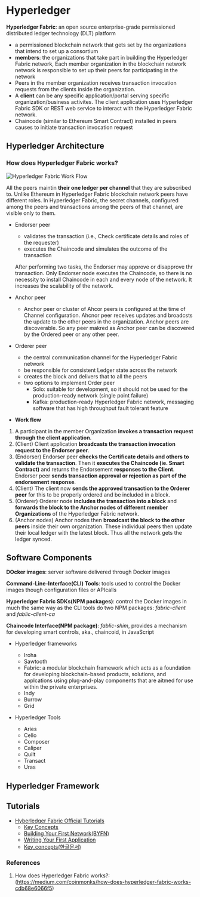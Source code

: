 # Hyperledger

**Hyperledger Fabric**: an open source enterprise-grade permissioned distributed ledger technology (DLT) platform
  * a permissioned blockchain network that gets set by the organizations that intend to set up a consortium
  * **members**: the organizations that take part in building the Hyperledger Fabric network, Each member organization in the blockchain network network is responsible to set up their peers for participating in the network 
  * Peers in the member organization receives transaction invocation requests from the clients inside the organization. 
  * A **client** can be any specific application/portal serving specific organization/business activites. The client application uses Hyperledger Fabric SDK or REST web service to interact with the Hyperledger Fabric network. 
  * Chaincode (similar to Ethereum Smart Contract) installed in peers causes to initiate transaction invocation request
    
## Hyperledger Architecture 

### How does Hyperledger Fabric works?

![Hyperledger Fabric Work Flow](https://miro.medium.com/max/1229/1*KU3B3nvtI_8lsUmP6Dh_4Q.png)

All the peers maintin **their  one ledger per channel** that they are subscribed to. Unlike Ethereum in Hyperledger Fabric blockchain network peers have different roles. In Hyperledger Fabric, the secret channels, configured among the peers and transactions among the peers of that channel, are visible only to them.  

* Endorser peer
  * validates the transaction (i.e., Check certificate details and roles of the requester)
  * executes the Chaincode and simulates the outcome of the transaction
  
  After performing two tasks, the Endorser may approve or disapprove thr transaction. 
  Only Endorser node executes the Chaincode, so there is no necessity to install Chaincode in each and every
  node of the network. It increases the scalability of the network. 

* Anchor peer
  * Anchor peer or cluster of Ahcor peers is configured at the time of Channel configuration. Ahcnor peer receives updates and broadcsts the update to the other peers in the organization. Anchor peers are discoverable. So any peer makred as Anchor peer can be discovered by the Ordered peer or any other peer. 

* Orderer peer 
  * the central communication channel for the Hyperledger Fabric network
  * be responsible for consistent Ledger state across the network
  * creates the block and delivers that to all the peers
  * two options to implement Order peer
    * Solo: suitable for development, so it should not be used for the production-ready network (single point failure)
    * Kafka: production-ready Hyperledger Fabric network, messaging software that has high throughput fault tolerant feature 
    
* **Work flow**

1. A participant in the member Organization **invokes a transaction request through the client application**.
2. (Client) Client application **broadcasts the transaction invocation request to the Endorser peer**.
3. (Endorser) Endorser peer **checks the Certificate details and others to validate the transaction**. Then it **executes the Chaincode (ie. Smart Contract)** and returns the Endorsement **responses to the Client**. Endorser peer **sends transaction approval or rejection as part of the endorsement response**.
4. (Client) The client now **sends the approved transaction to the Orderer peer** for this to be properly ordered and be included in a block.
5. (Orderer) Orderer node **includes the transaction into a block** and **forwards the block to the Anchor nodes of different member Organizations** of the Hyperledger Fabric network.
6. (Anchor nodes) Anchor nodes then **broadcast the block to the other peers** inside their own organization. These individual peers then update their local ledger with the latest block. Thus all the network gets the ledger synced.


## Software Components
**DOcker images**: server software delivered through Docker images

**Command-Line-Interface(CLI) Tools**: tools used to control the Docker images though configuration files or APIcalls

**Hyperledger Fabric SDKs(NPM packages)**: control the Docker images in much the same way as the CLI tools do
two NPM packages: *fabric-client* and *fablic-client-ca*

**Chaincode Interface(NPM package)**: *fablic-shim*, provides a mechanism for developing smart controls, aka., 
chaincoid, in JavaScript 


* Hyperledger frameworks
  - Iroha
  - Sawtooth
  - Fabric: a modular blockchain framework which acts as a foundation for developing blockchain-based
  products, solutions, and applcations using plug-and-play components that are aitmed for use within the private 
  enterprises.
  - Indy
  - Burrow
  - Grid 
  
* Hyperledger Tools
  - Aries 
  - Cello
  - Composer
  - Caliper
  - Quilt
  - Transact
  - Uras


  
## Hyperledger Framework


## Tutorials
* [Hyberledger Fabric Official Tutorials](https://hyperledger-fabric.readthedocs.io/en/latest/tutorials.html)
  * [Key Concepts](https://hyperledger-fabric.readthedocs.io/en/latest/key_concepts.html)
  * [Building Your First Network(BYFN)](https://hyperledger-fabric.readthedocs.io/en/latest/build_network.html)
  * [Writing Your First Application](https://hyperledger-fabric.readthedocs.io/en/latest/write_first_app.html)
  * [Key_concepts(한글문서)](https://hihellloitland.tistory.com/45?category=7662210)
  
  


### References 
1. How does Hyperledger Fabric works?: (https://medium.com/coinmonks/how-does-hyperledger-fabric-works-cdb68e6066f5)

